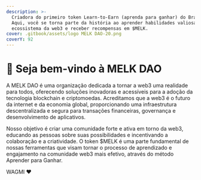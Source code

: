```yaml
---
description: >-
  Criadora do primeiro token Learn-to-Earn (aprenda para ganhar) do Brasil!
  Aqui, você se torna parte da história ao aprender habilidades valiosas do
  ecossistema da web3 e receber recompensas em $MELK.
cover: .gitbook/assets/logo MELK DAO-20.png
coverY: 92
---
```


# 👋 Seja bem-vindo à MELK DAO

A MELK DAO é uma organização dedicada a tornar a web3 uma realidade para todos, oferecendo soluções inovadoras e acessíveis para a adoção da tecnologia blockchain e criptomoedas. Acreditamos que a web3 é o futuro da internet e da economia global, proporcionando uma infraestrutura descentralizada e segura para transações financeiras, governança e desenvolvimento de aplicativos.&#x20;

Nosso objetivo é criar uma comunidade forte e ativa em torno da web3, educando as pessoas sobre suas possibilidades e incentivando a colaboração e a criatividade. O token $MELK é uma parte fundamental de nossas ferramentas que visam tornar o processo de aprendizado e engajamento na comunidade web3 mais efetivo, através do método Aprender para Ganhar.



WAGMI ❤️
